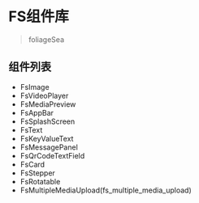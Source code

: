 # FS组件库
> foliageSea

## 组件列表
- FsImage
- FsVideoPlayer
- FsMediaPreview
- FsAppBar
- FsSplashScreen
- FsText
- FsKeyValueText
- FsMessagePanel
- FsQrCodeTextField
- FsCard
- FsStepper
- FsRotatable
- FsMultipleMediaUpload(fs_multiple_media_upload)